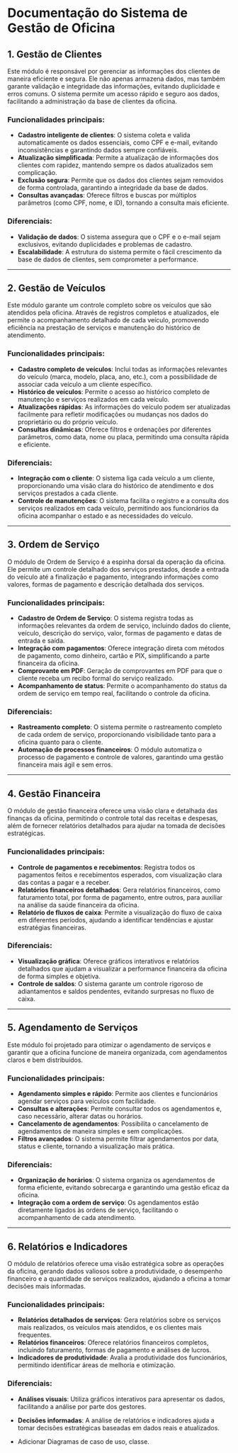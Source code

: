 # Documentação do Sistema de Gestão de Oficina

## 1. Gestão de Clientes

Este módulo é responsável por gerenciar as informações dos clientes de maneira eficiente e segura. Ele não apenas armazena dados, mas também garante validação e integridade das informações, evitando duplicidade e erros comuns. O sistema permite um acesso rápido e seguro aos dados, facilitando a administração da base de clientes da oficina.

### Funcionalidades principais:
- **Cadastro inteligente de clientes**: O sistema coleta e valida automaticamente os dados essenciais, como CPF e e-mail, evitando inconsistências e garantindo dados sempre confiáveis.
- **Atualização simplificada**: Permite a atualização de informações dos clientes com rapidez, mantendo sempre os dados atualizados sem complicação.
- **Exclusão segura**: Permite que os dados dos clientes sejam removidos de forma controlada, garantindo a integridade da base de dados.
- **Consultas avançadas**: Oferece filtros e buscas por múltiplos parâmetros (como CPF, nome, e ID), tornando a consulta mais eficiente.

### Diferenciais:
- **Validação de dados**: O sistema assegura que o CPF e o e-mail sejam exclusivos, evitando duplicidades e problemas de cadastro.
- **Escalabilidade**: A estrutura do sistema permite o fácil crescimento da base de dados de clientes, sem comprometer a performance.

---

## 2. Gestão de Veículos

Este módulo garante um controle completo sobre os veículos que são atendidos pela oficina. Através de registros completos e atualizados, ele permite o acompanhamento detalhado de cada veículo, promovendo eficiência na prestação de serviços e manutenção do histórico de atendimento.

### Funcionalidades principais:
- **Cadastro completo de veículos**: Inclui todas as informações relevantes do veículo (marca, modelo, placa, ano, etc.), com a possibilidade de associar cada veículo a um cliente específico.
- **Histórico de veículos**: Permite o acesso ao histórico completo de manutenção e serviços realizados em cada veículo.
- **Atualizações rápidas**: As informações do veículo podem ser atualizadas facilmente para refletir modificações ou mudanças nos dados do proprietário ou do próprio veículo.
- **Consultas dinâmicas**: Oferece filtros e ordenações por diferentes parâmetros, como data, nome ou placa, permitindo uma consulta rápida e eficiente.

### Diferenciais:
- **Integração com o cliente**: O sistema liga cada veículo a um cliente, proporcionando uma visão clara do histórico de atendimento e dos serviços prestados a cada cliente.
- **Controle de manutenções**: O sistema facilita o registro e a consulta dos serviços realizados em cada veículo, permitindo aos funcionários da oficina acompanhar o estado e as necessidades do veículo.

---

## 3. Ordem de Serviço

O módulo de Ordem de Serviço é a espinha dorsal da operação da oficina. Ele permite um controle detalhado dos serviços prestados, desde a entrada do veículo até a finalização e pagamento, integrando informações como valores, formas de pagamento e descrição detalhada dos serviços.

### Funcionalidades principais:
- **Cadastro de Ordem de Serviço**: O sistema registra todas as informações relevantes da ordem de serviço, incluindo dados do cliente, veículo, descrição do serviço, valor, formas de pagamento e datas de entrada e saída.
- **Integração com pagamentos**: Oferece integração direta com métodos de pagamento, como dinheiro, cartão e PIX, simplificando a parte financeira da oficina.
- **Comprovante em PDF**: Geração de comprovantes em PDF para que o cliente receba um recibo formal do serviço realizado.
- **Acompanhamento de status**: Permite o acompanhamento do status da ordem de serviço em tempo real, facilitando o controle da oficina.

### Diferenciais:
- **Rastreamento completo**: O sistema permite o rastreamento completo de cada ordem de serviço, proporcionando visibilidade tanto para a oficina quanto para o cliente.
- **Automação de processos financeiros**: O módulo automatiza o processo de pagamento e controle de valores, garantindo uma gestão financeira mais ágil e sem erros.

---

## 4. Gestão Financeira

O módulo de gestão financeira oferece uma visão clara e detalhada das finanças da oficina, permitindo o controle total das receitas e despesas, além de fornecer relatórios detalhados para ajudar na tomada de decisões estratégicas.

### Funcionalidades principais:
- **Controle de pagamentos e recebimentos**: Registra todos os pagamentos feitos e recebimentos esperados, com visualização clara das contas a pagar e a receber.
- **Relatórios financeiros detalhados**: Gera relatórios financeiros, como faturamento total, por forma de pagamento, entre outros, para auxiliar na análise da saúde financeira da oficina.
- **Relatório de fluxos de caixa**: Permite a visualização do fluxo de caixa em diferentes períodos, ajudando a identificar tendências e ajustar estratégias financeiras.

### Diferenciais:
- **Visualização gráfica**: Oferece gráficos interativos e relatórios detalhados que ajudam a visualizar a performance financeira da oficina de forma simples e objetiva.
- **Controle de saldos**: O sistema garante um controle rigoroso de adiantamentos e saldos pendentes, evitando surpresas no fluxo de caixa.

---

## 5. Agendamento de Serviços

Este módulo foi projetado para otimizar o agendamento de serviços e garantir que a oficina funcione de maneira organizada, com agendamentos claros e bem distribuídos.

### Funcionalidades principais:
- **Agendamento simples e rápido**: Permite aos clientes e funcionários agendar serviços para veículos com facilidade.
- **Consultas e alterações**: Permite consultar todos os agendamentos e, caso necessário, alterar datas ou horários.
- **Cancelamento de agendamentos**: Possibilita o cancelamento de agendamentos de maneira simples e sem complicações.
- **Filtros avançados**: O sistema permite filtrar agendamentos por data, status e cliente, tornando a visualização mais prática.

### Diferenciais:
- **Organização de horários**: O sistema organiza os agendamentos de forma eficiente, evitando sobrecarga e garantindo uma gestão eficaz da oficina.
- **Integração com a ordem de serviço**: Os agendamentos estão diretamente ligados às ordens de serviço, facilitando o acompanhamento de cada atendimento.

---

## 6. Relatórios e Indicadores

O módulo de relatórios oferece uma visão estratégica sobre as operações da oficina, gerando dados valiosos sobre a produtividade, o desempenho financeiro e a quantidade de serviços realizados, ajudando a oficina a tomar decisões mais informadas.

### Funcionalidades principais:
- **Relatórios detalhados de serviços**: Gera relatórios sobre os serviços mais realizados, os veículos mais atendidos, e os clientes mais frequentes.
- **Relatórios financeiros**: Oferece relatórios financeiros completos, incluindo faturamento, formas de pagamento e análises de lucros.
- **Indicadores de produtividade**: Avalia a produtividade dos funcionários, permitindo identificar áreas de melhoria e otimização.

### Diferenciais:
- **Análises visuais**: Utiliza gráficos interativos para apresentar os dados, facilitando a análise por parte dos gestores.
- **Decisões informadas**: A análise de relatórios e indicadores ajuda a tomar decisões estratégicas baseadas em dados reais e atualizados.

- Adicionar Diagramas de caso de uso, classe.